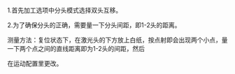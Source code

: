 1.首先加工选项中分头模式选择双头互移。

2.为了确保分头的正确，需要量一下分头间距，即1-2头的距离。

测量方法：复位状态下，在激光头的下方放上白纸，按点射即会出现两个小点，量一下两个点之间的直线距离即为1-2头的间距，然后

在运动配置里更改。

